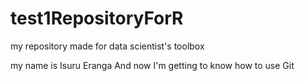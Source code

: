 # test1RepositoryForR
my repository made for data scientist's toolbox

my name is Isuru Eranga And now I'm getting to know how to use Git
